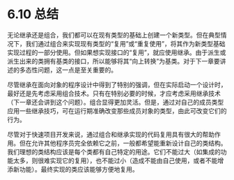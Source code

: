 # 6.10 总结

无论继承还是组合，我们都可以在现有类型的基础上创建一个新类型。但在典型情况下，我们通过组合来实现现有类型的“复用”或“重复使用”，将其作为新类型基础实现过程的一部分使用。但如果想实现接口的“复用”，就应使用继承。由于派生或派生出来的类拥有基类的接口，所以能够将其“向上转换”为基类。对于下一章要讲述的多态性问题，这一点是至关重要的。

尽管继承在面向对象的程序设计中得到了特别的强调，但在实际启动一个设计时，最好还是先考虑采用组合技术。只有在特别必要的时候，才应考虑采用继承技术（下一章还会讲到这个问题）。组合显得更加灵活。但是，通过对自己的成员类型应用一些继承技巧，可在运行期准确改变那些成员对象的类型，由此可改变它们的行为。

尽管对于快速项目开发来说，通过组合和继承实现的代码复用具有很大的帮助作用。但在允许其他程序员完全依赖它之前，一般都希望能重新设计自己的类结构。我们理想的类结构应该是每个类都有自己特定的用途。它们不能过大（如集成的功能太多，则很难实现它的复用），也不能过小（造成不能由自己使用，或者不能增添新功能）。最终实现的类应该能够方便地复用。


